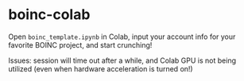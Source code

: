 # boinc-colab

Open `boinc_template.ipynb` in Colab, input your account info for your favorite BOINC project, and start crunching!

Issues: session will time out after a while, and Colab GPU is not being utilized (even when hardware acceleration is turned on!)

